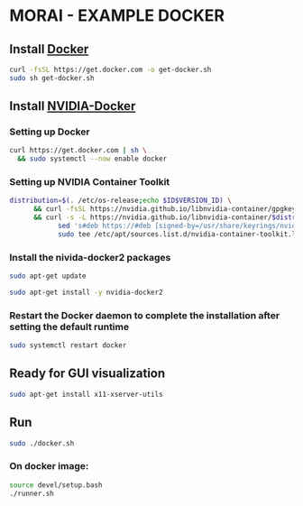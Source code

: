 # MORAI - EXAMPLE DOCKER

## Install [Docker](https://docs.docker.com/engine/install/ubuntu/)
```bash
curl -fsSL https://get.docker.com -o get-docker.sh
sudo sh get-docker.sh
```

## Install [NVIDIA-Docker](https://docs.nvidia.com/datacenter/cloud-native/container-toolkit/install-guide.html#docker)
### Setting up Docker
```bash
curl https://get.docker.com | sh \
  && sudo systemctl --now enable docker
```
### Setting up NVIDIA Container Toolkit
```bash
distribution=$(. /etc/os-release;echo $ID$VERSION_ID) \
      && curl -fsSL https://nvidia.github.io/libnvidia-container/gpgkey | sudo gpg --dearmor -o /usr/share/keyrings/nvidia-container-toolkit-keyring.gpg \
      && curl -s -L https://nvidia.github.io/libnvidia-container/$distribution/libnvidia-container.list | \
            sed 's#deb https://#deb [signed-by=/usr/share/keyrings/nvidia-container-toolkit-keyring.gpg] https://#g' | \
            sudo tee /etc/apt/sources.list.d/nvidia-container-toolkit.list
```
### Install the nivida-docker2 packages
```bash
sudo apt-get update
```
```bash
sudo apt-get install -y nvidia-docker2
```
### Restart the Docker daemon to complete the installation after setting the default runtime
```bash
sudo systemctl restart docker
```

## Ready for GUI visualization
```bash
sudo apt-get install x11-xserver-utils
```

## Run
```bash
sudo ./docker.sh
```

### On docker image:
```bash
source devel/setup.bash
./runner.sh
```
